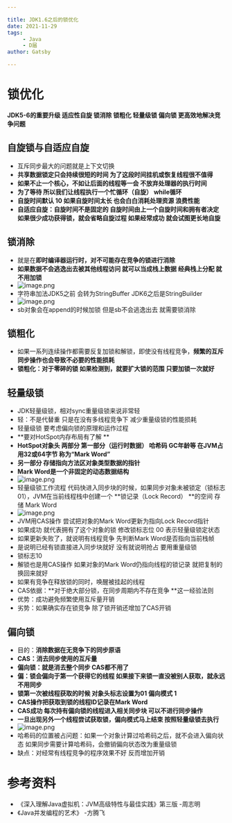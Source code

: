 ```yaml
---

title: JDK1.6之后的锁优化  
date: 2021-11-29  
tags:
     - Java  
     - D届  
author: Gatsby

---
```

# 锁优化
**JDK5-6的重要升级     适应性自旋 锁消除 锁粗化 轻量级锁 偏向锁  更高效地解决竞争问题**
## 自旋锁与自适应自旋

- 互斥同步最大的问题就是上下文切换
- **共享数据锁定只会持续很短的时间   为了这段时间挂机或恢复线程很不值得**
- **如果不止一个核心，不如让后面的线程等一会   不放弃处理器的执行时间**
- **为了等待    所以我们让线程执行一个忙循环（自旋）  while循环**
- **自旋时间默认 10  如果自旋时间太长 也会白白消耗处理资源  浪费性能**
- **自适应自旋：自旋时间不是固定的    自旋时间由上一个自旋时间和拥有者决定  如果很少成功获得锁，就会省略自旋过程  如果经常成功  就会试图更长地自旋**
## 锁消除

- 就是在**即时编译器运行时，对不可能存在竞争的锁进行消除**
- **如果数据不会逃逸出去被其他线程访问  就可以当成栈上数据   经典栈上分配 就不用加锁**
- ![image.png](https://rat-bcy.oss-cn-shenzhen.aliyuncs.com/yuque/image.png)
- 字符串加法JDK5之前   会转为StringBuffer  JDK6之后是StringBuilder
- ![image.png](https://rat-bcy.oss-cn-shenzhen.aliyuncs.com/yuque/image%20%281%29.png)
- sb对象会在append的时候加锁   但是sb不会逃逸出去   就需要锁消除
## 锁粗化

- 如果一系列连续操作都需要反复加锁和解锁，即使没有线程竞争，**频繁的互斥同步操作也会导致不必要的性能损耗**
- **锁粗化：对于零碎的锁 如果检测到，就要扩大锁的范围   只要加锁一次就好**
## 轻量级锁

- JDK轻量级锁，相对sync重量级锁来说非常轻
- 轻：不是代替重   只是在没有多线程竞争下 减少重量级锁的性能损耗
- 轻量级锁    要考虑偏向锁的原理和运作过程
- **要对HotSpot内存布局有了解  **
- **HotSpot对象头  两部分   第一部分（运行时数据） 哈希码  GC年龄等   在JVM占用32或64字节   称为“Mark Word”**
- **另一部分  存储指向方法区对象类型数据的指针**
- **Mark Word是一个非固定的动态数据结构**
- ![image.png](https://rat-bcy.oss-cn-shenzhen.aliyuncs.com/yuque/image%20%282%29.png)
- 轻量级锁工作流程   代码快进入同步块的时候，如果同步对象未被锁定（锁标志01），JVM在当前线程栈中创建一个  **锁记录（Lock Record）  **的空间  存储 Mark Word
- ![image.png](https://rat-bcy.oss-cn-shenzhen.aliyuncs.com/yuque/image%20%283%29.png)
- JVM用CAS操作 尝试把对象的Mark Word更新为指向Lock Record指针
- 如果成功  就代表拥有了这个对象的锁   修改锁标志位 00   表示轻量级锁定状态
- 如果更新失败了，就说明有线程竞争  先判断Mark Word是否指向当前栈帧  
- 是说明已经有锁直接进入同步块就好  没有就说明抢占  要用重量级锁
- 锁标志10
- 解锁也是用CAS操作  如果对象的Mark Word仍指向线程的锁记录  就把复制的换回来就好
- 如果有竞争在释放锁的同时，唤醒被挂起的线程
- CAS依据：**对于绝大部分锁，在同步周期内不存在竞争  **这一经验法则
- 优势：成功避免频繁使用互斥量开销
- 劣势：如果确实存在锁竞争  除了锁开销还增加了CAS开销
## 偏向锁

- 目的：**消除数据在无竞争下的同步原语**
- **CAS：消去同步使用的互斥量**
- **偏向锁：就是消去整个同步  CAS都不用了**
- **偏：锁会偏向于第一个获得它的线程  如果接下来锁一直没被别人获取，就永远不用同步**
- **锁第一次被线程获取的时候 对象头标志设置为01  偏向模式 1**
- **CAS操作把获取到锁的线程ID记录在Mark Word**
- **CAS成功  每次持有偏向锁的线程进入相关同步块  可以不进行同步操作**
- **一旦出现另外一个线程尝试获取锁，偏向模式马上结束 按照轻量级锁去执行**
- ![image.png](https://rat-bcy.oss-cn-shenzhen.aliyuncs.com/yuque/image%20%284%29.png)
- 哈希码的位置被占问题：如果一个对象计算过哈希码之后，就不会进入偏向状态  如果同步需要计算哈希码，会撤销偏向状态改为重量级锁
- 缺点：对经常有线程竞争的程序效果不好  反而增加开销
# 参考资料

- 《深入理解Java虚拟机：JVM高级特性与最佳实践》第三版  -周志明
- 《Java并发编程的艺术》   -方腾飞
